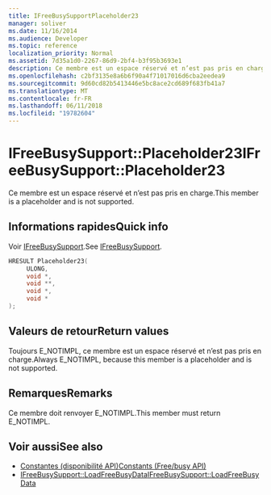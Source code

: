 ```yaml
---
title: IFreeBusySupportPlaceholder23
manager: soliver
ms.date: 11/16/2014
ms.audience: Developer
ms.topic: reference
localization_priority: Normal
ms.assetid: 7d35a1d0-2267-86d9-2bf4-b3f95b3693e1
description: Ce membre est un espace réservé et n’est pas pris en charge.
ms.openlocfilehash: c2bf3135e8a6b6f90a4f71017016d6cba2eedea9
ms.sourcegitcommit: 9d60cd82b5413446e5bc8ace2cd689f683fb41a7
ms.translationtype: MT
ms.contentlocale: fr-FR
ms.lasthandoff: 06/11/2018
ms.locfileid: "19782604"
---
```

# <a name="ifreebusysupportplaceholder23"></a><span data-ttu-id="f2e2a-103">IFreeBusySupport::Placeholder23</span><span class="sxs-lookup"><span data-stu-id="f2e2a-103">IFreeBusySupport::Placeholder23</span></span>

<span data-ttu-id="f2e2a-104">Ce membre est un espace réservé et n’est pas pris en charge.</span><span class="sxs-lookup"><span data-stu-id="f2e2a-104">This member is a placeholder and is not supported.</span></span>
  
## <a name="quick-info"></a><span data-ttu-id="f2e2a-105">Informations rapides</span><span class="sxs-lookup"><span data-stu-id="f2e2a-105">Quick info</span></span>

<span data-ttu-id="f2e2a-106">Voir [IFreeBusySupport](ifreebusysupport.md).</span><span class="sxs-lookup"><span data-stu-id="f2e2a-106">See [IFreeBusySupport](ifreebusysupport.md).</span></span>
  
```cpp
HRESULT Placeholder23( 
     ULONG,  
     void *, 
     void **,  
     void *, 
     void * 
);
```

## <a name="return-values"></a><span data-ttu-id="f2e2a-107">Valeurs de retour</span><span class="sxs-lookup"><span data-stu-id="f2e2a-107">Return values</span></span>

<span data-ttu-id="f2e2a-108">Toujours E_NOTIMPL, ce membre est un espace réservé et n’est pas pris en charge.</span><span class="sxs-lookup"><span data-stu-id="f2e2a-108">Always E_NOTIMPL, because this member is a placeholder and is not supported.</span></span>
  
## <a name="remarks"></a><span data-ttu-id="f2e2a-109">Remarques</span><span class="sxs-lookup"><span data-stu-id="f2e2a-109">Remarks</span></span>

<span data-ttu-id="f2e2a-110">Ce membre doit renvoyer E_NOTIMPL.</span><span class="sxs-lookup"><span data-stu-id="f2e2a-110">This member must return E_NOTIMPL.</span></span>
  
## <a name="see-also"></a><span data-ttu-id="f2e2a-111">Voir aussi</span><span class="sxs-lookup"><span data-stu-id="f2e2a-111">See also</span></span>

- [<span data-ttu-id="f2e2a-112">Constantes (disponibilité API)</span><span class="sxs-lookup"><span data-stu-id="f2e2a-112">Constants (Free/busy API)</span></span>](constants-free-busy-api.md) 
- [<span data-ttu-id="f2e2a-113">IFreeBusySupport::LoadFreeBusyData</span><span class="sxs-lookup"><span data-stu-id="f2e2a-113">IFreeBusySupport::LoadFreeBusyData</span></span>](ifreebusysupport-loadfreebusydata.md)

